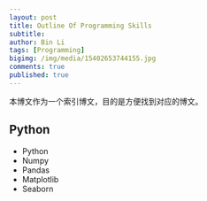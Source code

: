 ```yaml
---
layout: post
title: Outline Of Programming Skills
subtitle:
author: Bin Li
tags: [Programming]
bigimg: /img/media/15402653744155.jpg
comments: true
published: true
---
```


本博文作为一个索引博文，目的是方便找到对应的博文。

## Python
* Python
* Numpy
* Pandas
* Matplotlib
* Seaborn
